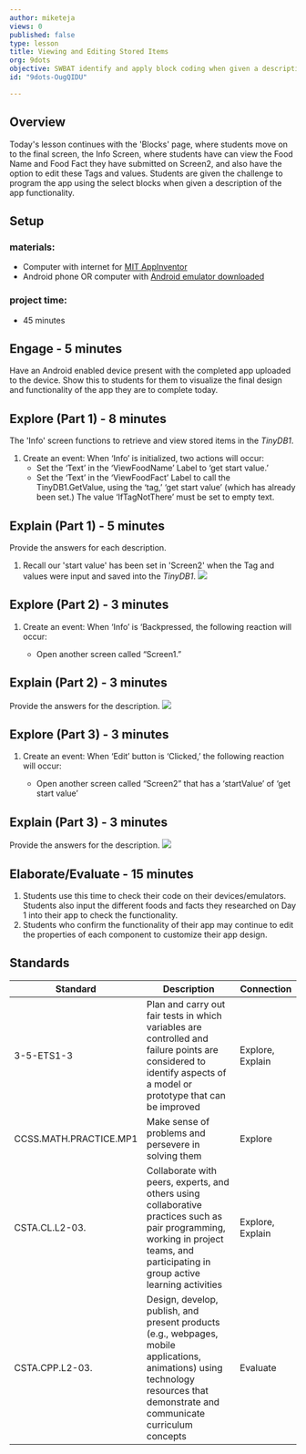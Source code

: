 ```yaml
---
author: miketeja
views: 0
published: false
type: lesson
title: Viewing and Editing Stored Items
org: 9dots
objective: SWBAT identify and apply block coding when given a description of app functionality  SWBAT retrieve and edit stored values in a database
id: "9dots-OugQIDU"

---
```


## Overview
Today's lesson continues with the 'Blocks' page, where students move on to the final screen, the Info Screen, where students have can view the Food Name and Food Fact they have submitted on Screen2, and also have the option to edit these Tags and values. Students are given the challenge to program the app using the select blocks when given a description of the app functionality. 

## Setup
### materials:
- Computer with internet for [MIT AppInventor](http://appinventor.mit.edu/explore/)
- Android phone OR computer with [Android emulator downloaded](http://appinventor.mit.edu/explore/ai2/setup-emulator.html)

### project time:
- 45 minutes

## Engage - 5 minutes
Have an Android enabled device present with the completed app uploaded to the device. Show this to students for them to visualize the final design and functionality of the app they are to complete today.

## Explore (Part 1) - 8 minutes
The 'Info' screen functions to retrieve and view stored items in the _TinyDB1_. 

1. Create an event: When ‘Info’ is initialized, two actions will occur:
	- Set the ‘Text’ in the ‘ViewFoodName’ Label to ‘get start value.’
	- Set the ‘Text’ in the ‘ViewFoodFact’ Label to call the TinyDB1.GetValue, using the ‘tag,’ ‘get start value’ (which has already been set.) The value ‘IfTagNotThere’ must be set to empty text. 

## Explain (Part 1) - 5 minutes
Provide the answers for each description.

1. Recall our 'start value' has been set in 'Screen2' when the Tag and values were input and saved into the _TinyDB1_.
![](http://uploads.9dots.io/OugVnqP_md.jpg) 

## Explore (Part 2) - 3 minutes
1. Create an event: When ‘Info’ is ‘Backpressed, the following reaction will occur:

	- Open another screen called “Screen1.”

## Explain (Part 2) - 3 minutes
Provide the answers for the description.
![](http://uploads.9dots.io/OugWI5U_md.jpg) 

## Explore (Part 3) - 3 minutes
1. Create an event: When ‘Edit’ button is ‘Clicked,’ the following reaction will occur:

	- Open another screen called “Screen2” that has a ‘startValue’ of ‘get start value’

## Explain (Part 3) - 3 minutes
Provide the answers for the description.
![](http://uploads.9dots.io/OugWOtS_md.jpg) 

## Elaborate/Evaluate - 15 minutes

1. Students use this time to check their code on their devices/emulators. Students also input the different foods and facts they researched on Day 1 into their app to check the functionality. 
2. Students who confirm the functionality of their app may continue to edit the properties of each component to customize their app design. 

## Standards
| Standard      | Description   | Connection  |
| ------------- |---------------| ------|
| 3-5-ETS1-3 | Plan and carry out fair tests in which variables are controlled and failure points are considered to identify aspects of a model or prototype that can be improved | Explore, Explain |
| CCSS.MATH.PRACTICE.MP1 | Make sense of problems and persevere in solving them | Explore | 
| CSTA.CL.L2-03. | Collaborate with peers, experts, and others using collaborative practices such as pair programming, working in project teams, and participating in group active learning activities | Explore, Explain |
| CSTA.CPP.L2-03. | Design, develop, publish, and present products (e.g., webpages, mobile applications, animations) using technology resources that demonstrate and communicate curriculum concepts | Evaluate |
